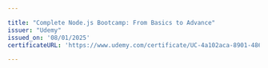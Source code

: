 ```yaml
---

title: "Complete Node.js Bootcamp: From Basics to Advance"
issuer: "Udemy"
issued_on: '08/01/2025'
certificateURL: 'https://www.udemy.com/certificate/UC-4a102aca-8901-4865-bde0-836c92d2de9f/'

---
```

